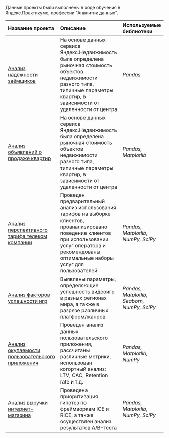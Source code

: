 Данные проекты были выполнены в ходе обучения в Яндекс.Практикуме, профессии "Аналитик данных".

| Название проекта | Описание | Используемые библиотеки | 
| :---------------------- | :---------------------- | :---------------------- |
| [Анализ надёжности заёмщиков](анализ_надежности_заемщиков) | На основе данных сервиса Яндекс.Недвижимость была определена рыночная стоимость объектов недвижимости разного типа, типичные параметры квартир, в зависимости от удаленности от центра | *Pandas*  |
| [Анализ объявлений о продаже квартир](анализ_объявлений_о_продаже_квартир) | На основе данных сервиса Яндекс.Недвижимость была определена рыночная стоимость объектов недвижимости разного типа, типичные параметры квартир, в зависимости от удаленности от центра | *Pandas, Matplotlib* |
| [Анализ перспективного тарифа телеком компании](анализ_перспективного_тарифа_телеком) | Проведен предварительный анализ использования тарифов на выборке клиентов, проанализировано поведение клиентов при использовании услуг оператора и рекомендованы оптимальные наборы услуг для пользователей | *Pandas, Matplotlib, NumPy, SciPy* |
| [Анализ факторов успешности игр](анализ_факторов_успешности_игр) | Выявлены параметры, определяющие успешность видеоигр в разных регионах мира, а также в разрезе различных платформ/жанров | *Pandas, Matplotlib, Seaborn, NumPy, SciPy* |
| [Анализ окупаемости пользовательского приложения](анализ_окупаемости_пользовательского_приложения) | Проведен анализ данных пользовательского приложения, рассчитаны различные метрики, использован когортный анализ: LTV, CAC, Retention rate и т.д. | *Pandas, Matplotlib, NumPy* |
| [Анализ выручки интернет-магазина](анализ_выручки_интернет_магазина) | Проведена приоритизация гипотез по фреймворкам ICE и RICE, а также осуществлен анализ результатов A/B-теста | *Pandas, Matplotlib, NumPy, SciPy* |

